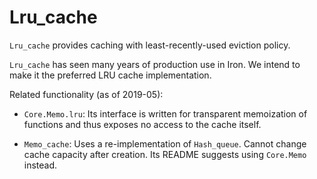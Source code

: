 Lru_cache
=========

`Lru_cache` provides caching with least-recently-used eviction policy.

`Lru_cache` has seen many years of production use in Iron.  We intend
to make it the preferred LRU cache implementation.

Related functionality (as of 2019-05):

- `Core.Memo.lru`: Its interface is written for transparent
  memoization of functions and thus exposes no access to the cache
  itself.

- `Memo_cache`: Uses a re-implementation of `Hash_queue`. Cannot
  change cache capacity after creation.  Its README suggests using
  `Core.Memo` instead.

